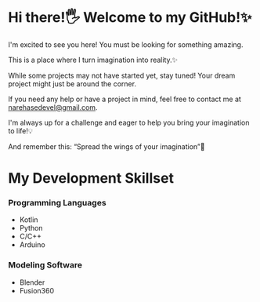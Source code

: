 # Hi there!🖐️ Welcome to my GitHub!✨

I'm excited to see you here! You must be looking for something amazing.

This is a place where I turn imagination into reality.✨

While some projects may not have started yet, stay tuned! Your dream project might just be around the corner.

If you need any help or have a project in mind, feel free to contact me at <narehasedevel@gmail.com>.

I'm always up for a challenge and eager to help you bring your imagination to life!💡

And remember this: “Spread the wings of your imagination”🪽



# My Development Skillset
### Programming Languages
* Kotlin
* Python
* C/C++
* Arduino

### Modeling Software
* Blender
* Fusion360
